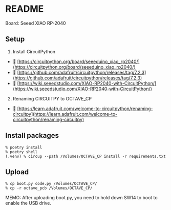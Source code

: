 # README 

Board: Seeed XIAO RP-2040


## Setup

1. Install CircuitPython
 
- 🔗 [https://circuitpython.org/board/seeeduino_xiao_rp2040/](https://circuitpython.org/board/seeeduino_xiao_rp2040/)
- 🔗 [https://github.com/adafruit/circuitpython/releases/tag/7.2.3](https://github.com/adafruit/circuitpython/releases/tag/7.2.3)
- 🔗 [https://wiki.seeedstudio.com/XIAO-RP2040-with-CircuitPython/](https://wiki.seeedstudio.com/XIAO-RP2040-with-CircuitPython/)


2. Renaming CIRCUITPY to OCTAVE_CP

- 🔗 [https://learn.adafruit.com/welcome-to-circuitpython/renaming-circuitpy](https://learn.adafruit.com/welcome-to-circuitpython/renaming-circuitpy)


## Install packages

```shell-session
% poetry install
% poetry shell
(.venv) % circup --path /Volumes/OCTAVE_CP install -r requirements.txt
```


## Upload

```shell-session
% cp boot.py code.py /Volumes/OCTAVE_CP/
% cp -r octave_pcb /Volumes/OCTAVE_CP/
```

MEMO: After uploading boot.py, you need to hold down SW14 to boot to enable the USB drive.
